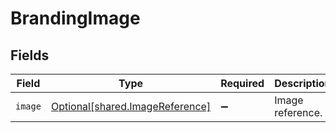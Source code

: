 # BrandingImage


## Fields

| Field                                                                    | Type                                                                     | Required                                                                 | Description                                                              |
| ------------------------------------------------------------------------ | ------------------------------------------------------------------------ | ------------------------------------------------------------------------ | ------------------------------------------------------------------------ |
| `image`                                                                  | [Optional[shared.ImageReference]](../../models/shared/imagereference.md) | :heavy_minus_sign:                                                       | Image reference.                                                         |